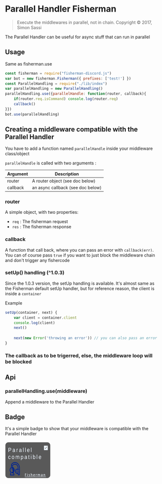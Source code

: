 # Parallel Handler Fisherman

> Execute the middlewares in parallel, not in chain.
> Copyright © 2017, Simon Sassi

The Parallel Handler can be useful for async stuff that can run in parallel

## Usage

Same as fisherman.use

```javascript
const fisherman = require("fisherman-discord.js")
var bot = new fisherman.Fisherman({ prefixes: ['test!'] })
const ParallelHandling = require("./lib/index")
var parallelHandling = new ParallelHandling()
parallelHandling.use({parallelHandle: function(router, callback){
    if(router.req.isCommand) console.log(router.req)
    callback()
}})
bot.use(parallelHandling)
```

## Creating a middleware compatible with the Parallel Handler

You have to add a function named `parallelHandle` inside your middleware class/object

`parallelHandle` is called with two arguments :

| Argument | Description |
| ---- | ---- |
| router | A router object (see doc below) |
| callback | an async callback (see doc below) |

### router

A simple object, with two properties:

* `req` : The fisherman request
* `res` : The fisherman response

### callback

A function that call back, where you can pass an error with `callback(err)`. You can of course pass `true` if you want to just block the middleware chain and don't trigger any fishercode

### setUp() handling (^1.0.3)

Since the 1.0.3 version, the setUp handling is available. It's almost same as the Fisherman default setUp handler, but for reference reason, the client is inside a `container`

Example

```javascript
setUp(container, next) {
    var client = container.client
    console.log(client)
    next()

    next(new Error('throwing an error')) // you can also pass an error
}
```

### The callback as to be trigerred, else, the middleware loop will be blocked

## Api

### parallelHandling.use(middleware)

Append a middleware to the Parallel Handler

## Badge

It's a simple badge to show that your middleware is compatible with the Parallel Handler

![badge](https://github.com/maxerbox/parallel-handle-fisherman/blob/master/badge.png)
